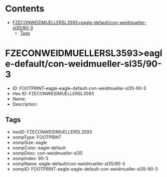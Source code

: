 



Contents
========

* [FZECONWEIDMUELLERSL3593>eagle-default/con-weidmueller-sl35/90-3](#fzeconweidmuellersl3593eagle-defaultcon-weidmueller-sl3590-3)
	* [Tags](#tags)

# FZECONWEIDMUELLERSL3593>eagle-default/con-weidmueller-sl35/90-3

- ID: FOOTPRINT-eagle-eagle-default-con-weidmueller-sl35-90-3
- Hex ID: FZECONWEIDMUELLERSL3593
- Name: 
- Description: 

## Tags

- hexID: FZECONWEIDMUELLERSL3593
- oompType: FOOTPRINT
- oompSize: eagle
- oompColor: eagle-default
- oompDesc: con-weidmueller-sl35
- oompIndex: 90-3
- oompName: eagle-default/con-weidmueller-sl35/90-3
- oompID: FOOTPRINT-eagle-eagle-default-con-weidmueller-sl35-90-3
